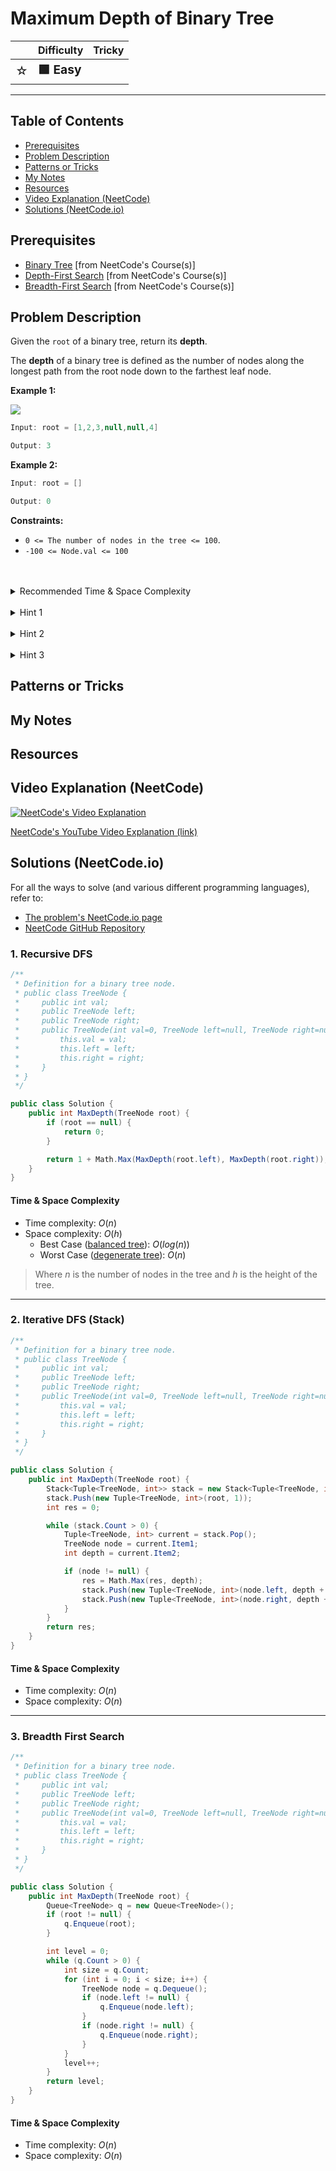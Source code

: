 # Maximum Depth of Binary Tree

|   | Difficulty | Tricky |
|---|------------|--------|
| <big>☆<big> | <big>**🟩 Easy**</big> | <big></big> |


---

## Table of Contents

- [Prerequisites](#prerequisites)
- [Problem Description](#problem-description)
- [Patterns or Tricks](#patterns-or-tricks)
- [My Notes](#my-notes)
- [Resources](#resources)
- [Video Explanation (NeetCode)](#video-explanation-neetcode)
- [Solutions (NeetCode.io)](#solutions-neetcodeio)
    


## Prerequisites
- [Binary Tree](https://neetcode.io/courses/dsa-for-beginners/16) [from NeetCode's Course(s)]
- [Depth-First Search](https://neetcode.io/courses/dsa-for-beginners/19) [from NeetCode's Course(s)]
- [Breadth-First Search](https://neetcode.io/courses/dsa-for-beginners/20) [from NeetCode's Course(s)]


## Problem Description
Given the `root` of a binary tree, return its **depth**.

The **depth** of a binary tree is defined as the number of nodes along the longest path from the root node down to the farthest leaf node.

**Example 1:**

![](https://imagedelivery.net/CLfkmk9Wzy8_9HRyug4EVA/5ea6da77-7e43-43e0-dd9d-e879ca0b1600/public)

```java
Input: root = [1,2,3,null,null,4]

Output: 3
```

**Example 2:**

```java
Input: root = []

Output: 0
```

**Constraints:**
* `0 <= The number of nodes in the tree <= 100`.
* `-100 <= Node.val <= 100`

<br>
<br>
<details class="hint-accordion">  
    <summary>Recommended Time & Space Complexity</summary>
    <p>
    You should aim for a solution with <code>O(n)</code> time and <code>O(n)</code> space, where <code>n</code> is the number of nodes in the tree.
    </p>
</details>

<br>
<details class="hint-accordion">  
    <summary>Hint 1</summary>
    <p>
    From the definition of binary tree's maximum depth, Can you think of a way to achieve this recursively? Maybe you should consider the max depth of the subtrees first before computing the maxdepth at the root.
    </p>
</details>

<br>
<details class="hint-accordion">  
    <summary>Hint 2</summary>
    <p>
    We use the Depth First Search (DFS) algorithm to find the maximum depth of a binary tree, starting from the <code>root</code>. For the subtrees rooted at the <code>left</code> and <code>right</code> children of the <code>root</code> node, we calculate their maximum depths recursively going through <code>left</code> and <code>right</code> subtrees. We return <code>1 + max(leftDepth, rightDepth)</code>. Why?
    </p>
</details>

<br>
<details class="hint-accordion">  
    <summary>Hint 3</summary>
    <p>
    The <code>+1</code> accounts for the current node, as it contributes to the current depth in the recursion call. We pass the maximum depth from the current node's left and right subtrees to its parent because the current maximum depth determines the longest path from the parent to a leaf node through this subtree.
    </p>
</details>

## Patterns or Tricks
<!-- This section is for any patterns or tricks noticed/spotted when solving the question which we can use as an indication of using the same approach(es) used here when facing another problems somewhat like this. -->

## My Notes


## Resources


## Video Explanation (NeetCode)
[![NeetCode's Video Explanation](https://img.youtube.com/vi/hTM3phVI6YQ/0.jpg)](https://www.youtube.com/watch?v=hTM3phVI6YQ)

[NeetCode's YouTube Video Explanation (link)](https://www.youtube.com/watch?v=hTM3phVI6YQ)


## Solutions (NeetCode.io)
For all the ways to solve (and various different programming languages), refer to:
- [The problem's NeetCode.io page](https://neetcode.io/problems/depth-of-binary-tree)
- [NeetCode GitHub Repository](https://github.com/neetcode-gh/leetcode)

### 1. Recursive DFS






```csharp
/**
 * Definition for a binary tree node.
 * public class TreeNode {
 *     public int val;
 *     public TreeNode left;
 *     public TreeNode right;
 *     public TreeNode(int val=0, TreeNode left=null, TreeNode right=null) {
 *         this.val = val;
 *         this.left = left;
 *         this.right = right;
 *     }
 * }
 */

public class Solution {
    public int MaxDepth(TreeNode root) {
        if (root == null) {
            return 0;
        }

        return 1 + Math.Max(MaxDepth(root.left), MaxDepth(root.right));
    }
}
```




#### Time & Space Complexity

* Time complexity: $O(n)$
* Space complexity: $O(h)$  
  * Best Case ([balanced tree](https://www.geeksforgeeks.org/balanced-binary-tree/)): $O(log(n))$
  * Worst Case ([degenerate tree](https://www.geeksforgeeks.org/introduction-to-degenerate-binary-tree/)): $O(n)$

> Where $n$ is the number of nodes in the tree and $h$ is the height of the tree.

---

### 2. Iterative DFS (Stack)






```csharp
/**
 * Definition for a binary tree node.
 * public class TreeNode {
 *     public int val;
 *     public TreeNode left;
 *     public TreeNode right;
 *     public TreeNode(int val=0, TreeNode left=null, TreeNode right=null) {
 *         this.val = val;
 *         this.left = left;
 *         this.right = right;
 *     }
 * }
 */

public class Solution {
    public int MaxDepth(TreeNode root) {
        Stack<Tuple<TreeNode, int>> stack = new Stack<Tuple<TreeNode, int>>();
        stack.Push(new Tuple<TreeNode, int>(root, 1));
        int res = 0;

        while (stack.Count > 0) {
            Tuple<TreeNode, int> current = stack.Pop();
            TreeNode node = current.Item1;
            int depth = current.Item2;

            if (node != null) {
                res = Math.Max(res, depth);
                stack.Push(new Tuple<TreeNode, int>(node.left, depth + 1));
                stack.Push(new Tuple<TreeNode, int>(node.right, depth + 1));
            }
        }
        return res;
    }
}
```




#### Time & Space Complexity

* Time complexity: $O(n)$
* Space complexity: $O(n)$

---

### 3. Breadth First Search 






```csharp
/**
 * Definition for a binary tree node.
 * public class TreeNode {
 *     public int val;
 *     public TreeNode left;
 *     public TreeNode right;
 *     public TreeNode(int val=0, TreeNode left=null, TreeNode right=null) {
 *         this.val = val;
 *         this.left = left;
 *         this.right = right;
 *     }
 * }
 */

public class Solution {
    public int MaxDepth(TreeNode root) {
        Queue<TreeNode> q = new Queue<TreeNode>();
        if (root != null) {
            q.Enqueue(root);
        }

        int level = 0;
        while (q.Count > 0) {
            int size = q.Count;
            for (int i = 0; i < size; i++) {
                TreeNode node = q.Dequeue();
                if (node.left != null) {
                    q.Enqueue(node.left);
                }
                if (node.right != null) {
                    q.Enqueue(node.right);
                }
            }
            level++;
        }
        return level;
    }
}
```




#### Time & Space Complexity

* Time complexity: $O(n)$
* Space complexity: $O(n)$
